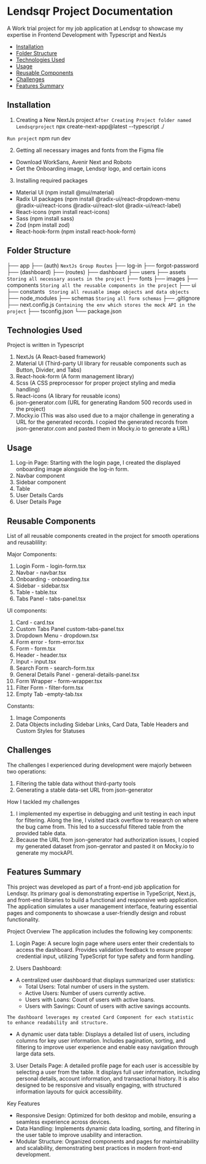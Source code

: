 # Lendsqr Project Documentation
A Work trial project for my job application at Lendsqr to showcase my expertise in Frontend Development with Typescript and NextJs

- [Installation](#installation)
- [Folder Structure](#folder-structure)
- [Technologies Used](#technologies-used)
- [Usage](#usage)
- [Reusable Components](#reusable-components)
- [Challenges](#challenges)
- [Features Summary](#features-summary)


## Installation

1. Creating a New NextJs project
``` After Creating Project folder named Lendsqrproject ```
  npx create-next-app@latest --typescript ./

  ```Run project``` npm run dev 

2. Getting all necessary images and fonts from the Figma file
- Download WorkSans, Avenir Next and Roboto
- Get the Onboarding image, Lendsqr logo, and certain icons

3. Installing required packages
- Material UI (npm install @mui/material)
- Radix UI packages (npm install @radix-ui/react-dropdown-menu @radix-ui/react-icons @radix-ui/react-slot @radix-ui/react-label)
- React-icons (npm install react-icons)
- Sass (npm install sass)
- Zod (npm install zod)
- React-hook-form (npm install react-hook-form)


## Folder Structure

├── app
     ├── (auth) ```NextJs Group Routes```
          ├── log-in
          ├── forgot-password
     ├── (dashboard)
          ├── (routes)
               ├── dashboard
               ├── users
├── assets ```Storing all necessary assets in the project```
     ├── fonts
     ├── images
├── components ``` Storing all the reusable components in the project ```
     ├── ui
├── constants ``` Storing all reusable image objects and data objects```
├── node_modules
├── schemas ``` Storing all form schemas ```
├── .gitignore
├── next.config.js ``` Containing the env which stores the mock API in the project ```
├── tsconfig.json
└── package.json


## Technologies Used
   Project is written in Typescript
   
1. NextJs (A React-based framework)
2. Material UI (Third-party UI library for reusable components such as Button, Divider, and Tabs)
3. React-hook-form (A form management library)
4. Scss (A CSS preprocessor for proper project styling and media handling)
5. React-icons (A library for reusable icons)
6. json-generator.com (URL for generating Random 500 records used in the project)
7. Mocky.io (This was also used due to a major challenge in generating a URL for the generated records. I copied the generated records from json-generator.com and pasted them in Mocky.io to generate a URL)


## Usage

1. Log-in Page:
   Starting with the login page, I created the displayed onboarding image alongside the log-in form.
2. Navbar component
3. Sidebar component
4. Table
5. User Details Cards
6. User Details Page

## Reusable Components
List of all reusable components created in the project for smooth operations and reusablility:

Major Components:
  1. Login Form - login-form.tsx
  2. Navbar - navbar.tsx
  3. Onboarding - onboarding.tsx
  4. Sidebar - sidebar.tsx
  5. Table - table.tsx
  6. Tabs Panel - tabs-panel.tsx

UI components:
  1. Card - card.tsx
  2. Custom Tabs Panel custom-tabs-panel.tsx 
  3. Dropdown Menu - dropdown.tsx
  4. Form error - form-error.tsx
  5. Form - form.tsx
  6. Header - header.tsx
  7. Input - input.tsx
  8. Search Form - search-form.tsx
  9. General Details Panel - general-details-panel.tsx
  10. Form Wrapper - form-wrapper.tsx
  11. Filter Form - filter-form.tsx
  12. Empty Tab -empty-tab.tsx

Constants:
  1. Image Components
  2. Data Objects including Sidebar Links, Card Data, Table Headers and Custom Styles for Statuses


## Challenges

The challenges I experienced during development were majorly between two operations:
1. Filtering the table data without third-party tools
2. Generating a stable data-set URL from json-generator

How I tackled my challenges
1. I implemented my expertise in debugging and unit testing in each input for filtering. Along the line, I visited stack overflow to research on where the bug came from. This led to a successful filtered table from the provided table data.
2. Because the URL from json-generator had authorization issues, I copied my generated dataset from json-genrator and pasted it on Mocky.io to generate my mockAPI.


## Features Summary
This project was developed as part of a front-end job application for Lendsqr. Its primary goal is demonstrating expertise in TypeScript, Next.js, and front-end libraries to build a functional and responsive web application. The application simulates a user management interface, featuring essential pages and components to showcase a user-friendly design and robust functionality.

Project Overview
The application includes the following key components:

1. Login Page:
    A secure login page where users enter their credentials to access the dashboard. Provides validation feedback to ensure proper credential input, utilizing TypeScript for type safety and form handling.

2. Users Dashboard:
- A centralized user dashboard that displays summarized user statistics:
  - Total Users: Total number of users in the system.
  - Active Users: Number of users currently active.
  - Users with Loans: Count of users with active loans.
  - Users with Savings: Count of users with active savings accounts.

```The dashboard leverages my created Card Component for each statistic to enhance readability and structure.```
- A dynamic user data table:
  Displays a detailed list of users, including columns for key user information. Includes pagination, sorting, and filtering to improve user experience and enable easy navigation through large data sets.

3. User Details Page:
    A detailed profile page for each user is accessible by selecting a user from the table. It displays full user information, including personal details, account information, and transactional history. It is also designed to be responsive and visually engaging, with structured information layouts for quick accessibility.


Key Features
- Responsive Design: Optimized for both desktop and mobile, ensuring a seamless experience across devices.
- Data Handling: Implements dynamic data loading, sorting, and filtering in the user table to improve usability and interaction.
- Modular Structure: Organized components and pages for maintainability and scalability, demonstrating best practices in modern front-end development.











